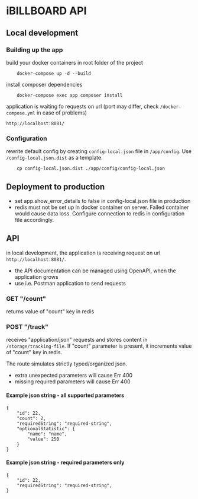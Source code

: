 # iBILLBOARD API

## Local development

### Building up the app

build your docker containers in root folder of the project

```
    docker-compose up -d --build
```

install composer dependencies

```
    docker-compose exec app composer install
```

application is waiting fo requests on url (port may differ, check `/docker-compose.yml` in case of problems)

    http://localhost:8081/

### Configuration

rewrite default config by creating `config-local.json` file in `/app/config`. Use `/config-local.json.dist` as a template.

```
    cp config-local.json.dist ./app/config/config-local.json
```

## Deployment to production

- set app.show_error_details to false in config-local.json file in production
- redis must not be set up in docker container on server. Failed container would cause data loss. Configure connection
to redis in configuration file accordingly.

## API

in local development, the application is receiving request on url `http://localhost:8081/`.

- the API documentation can be managed using OpenAPI, when the application grows
- use i.e. Postman application to send requests

### GET "/count"

returns value of "count" key in redis

### POST "/track"

receives "application/json" requests and stores content in `/storage/tracking-file`.
If "count" parameter is present, it increments value of "count" key in redis.

The route simulates strictly typed/organized json.

- extra unexpected parameters will cause Err 400
- missing required parameters will cause Err 400

#### Example json string - all supported parameters 

```
{
    "id": 22, 
    "count": 2,
    "requiredString": "required-string",
    "optionalStatistic": {
        "name": "name",
        "value": 250
    }
}
```

#### Example json string - required parameters only

```
{
    "id": 22, 
    "requiredString": "required-string",
}
```
